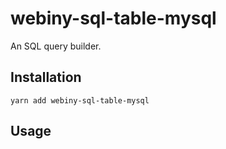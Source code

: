 # webiny-sql-table-mysql
An SQL query builder.

## Installation
`yarn add webiny-sql-table-mysql`

## Usage

